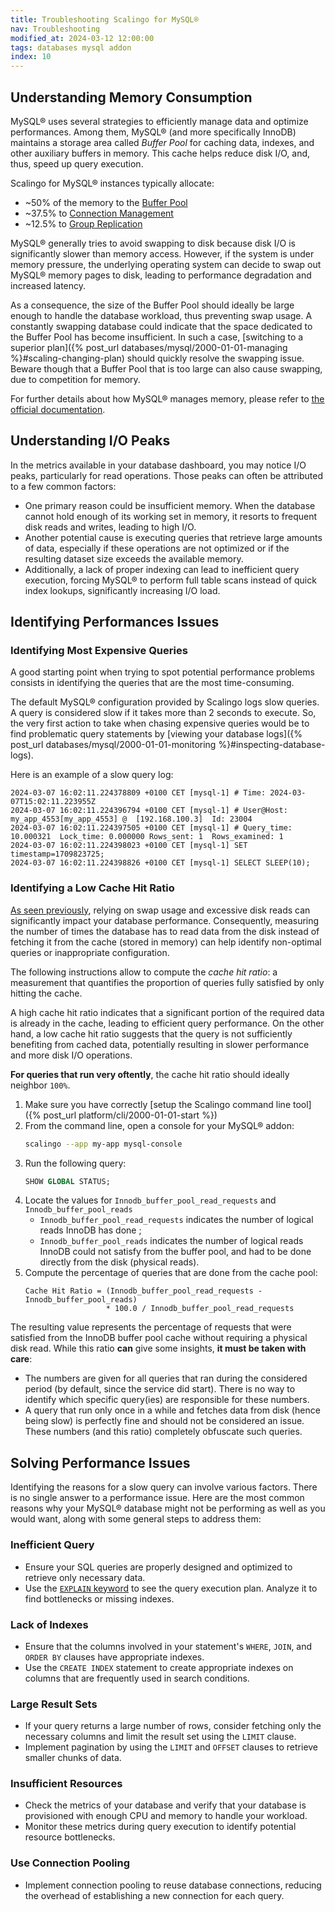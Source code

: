 ```yaml
---
title: Troubleshooting Scalingo for MySQL®
nav: Troubleshooting
modified_at: 2024-03-12 12:00:00
tags: databases mysql addon
index: 10
---
```


## Understanding Memory Consumption

MySQL® uses several strategies to efficiently manage data and optimize
performances. Among them, MySQL® (and more specifically InnoDB) maintains a
storage area called *Buffer Pool* for caching data, indexes, and other
auxiliary buffers in memory. This cache helps reduce disk I/O, and, thus, speed
up query execution.

Scalingo for MySQL® instances typically allocate:
- ~50% of the memory to the [Buffer Pool](https://dev.mysql.com/doc/refman/8.0/en/innodb-buffer-pool-resize.html)
- ~37.5% to [Connection Management](https://dev.mysql.com/doc/refman/8.0/en/connection-management.html)
- ~12.5% to [Group Replication](https://dev.mysql.com/doc/refman/8.0/en/group-replication.html)

MySQL® generally tries to avoid swapping to disk because disk I/O is
significantly slower than memory access. However, if the system is under
memory pressure, the underlying operating system can decide to swap out MySQL®
memory pages to disk, leading to performance degradation and increased latency.

As a consequence, the size of the Buffer Pool should ideally be large enough to
handle the database workload, thus preventing swap usage. A constantly swapping
database could indicate that the space dedicated to the Buffer Pool has become
insufficient. In such a case, [switching to a superior plan]({% post_url databases/mysql/2000-01-01-managing %}#scaling-changing-plan)
should quickly resolve the swapping issue. Beware though that a Buffer Pool
that is too large can also cause swapping, due to competition for memory.

For further details about how MySQL® manages memory, please refer to [the
official documentation](https://dev.mysql.com/doc/refman/8.0/en/memory-use.html).


## Understanding I/O Peaks

In the metrics available in your database dashboard, you may notice I/O peaks,
particularly for read operations. Those peaks can often be attributed to a few
common factors:
- One primary reason could be insufficient memory. When the database cannot
  hold enough of its working set in memory, it resorts to frequent disk reads
  and writes, leading to high I/O.
- Another potential cause is executing queries that retrieve large amounts of
  data, especially if these operations are not optimized or if the resulting
  dataset size exceeds the available memory.
- Additionally, a lack of proper indexing can lead to inefficient query
  execution, forcing MySQL® to perform full table scans instead of quick
  index lookups, significantly increasing I/O load.


## Identifying Performances Issues

### Identifying Most Expensive Queries

A good starting point when trying to spot potential performance problems
consists in identifying the queries that are the most time-consuming.

The default MySQL® configuration provided by Scalingo logs slow queries. A
query is considered slow if it takes more than 2 seconds to execute. So, the
very first action to take when chasing expensive queries would be to find
problematic query statements by [viewing your database logs]({% post_url databases/mysql/2000-01-01-monitoring %}#inspecting-database-logs).

Here is an example of a slow query log:

```text
2024-03-07 16:02:11.224378809 +0100 CET [mysql-1] # Time: 2024-03-07T15:02:11.223955Z
2024-03-07 16:02:11.224396794 +0100 CET [mysql-1] # User@Host: my_app_4553[my_app_4553] @  [192.168.100.3]  Id: 23004
2024-03-07 16:02:11.224397505 +0100 CET [mysql-1] # Query_time: 10.000321  Lock_time: 0.000000 Rows_sent: 1  Rows_examined: 1
2024-03-07 16:02:11.224398023 +0100 CET [mysql-1] SET timestamp=1709823725;
2024-03-07 16:02:11.224398826 +0100 CET [mysql-1] SELECT SLEEP(10);
```

### Identifying a Low Cache Hit Ratio

[As seen previously](#understanding-memory-consumption), relying on swap usage
and excessive disk reads can significantly impact your database performance.
Consequently, measuring the number of times the database has to read data from
the disk instead of fetching it from the cache (stored in memory) can help
identify non-optimal queries or inappropriate configuration.

The following instructions allow to compute the *cache hit ratio*: a
measurement that quantifies the proportion of queries fully satisfied by only
hitting the cache.

A high cache hit ratio indicates that a significant portion of the required
data is already in the cache, leading to efficient query performance. On the
other hand, a low cache hit ratio suggests that the query is not sufficiently
benefiting from cached data, potentially resulting in slower performance and
more disk I/O operations.

**For queries that run very oftently**, the cache hit ratio should ideally
neighbor `100%`.

1. Make sure you have correctly [setup the Scalingo command line tool]({% post_url platform/cli/2000-01-01-start %})
2. From the command line, open a console for your MySQL® addon: 
   ```bash
   scalingo --app my-app mysql-console
   ```
3. Run the following query:
   ```sql
   SHOW GLOBAL STATUS;
   ```
4. Locate the values for `Innodb_buffer_pool_read_requests` and
   `Innodb_buffer_pool_reads`
   - `Innodb_buffer_pool_read_requests` indicates the number of logical reads
     InnoDB has done ;
   - `Innodb_buffer_pool_reads` indicates the number of logical reads InnoDB
     could not satisfy from the buffer pool, and had to be done directly from
     the disk (physical reads).
5. Compute the percentage of queries that are done from the cache pool:
   ```text
   Cache Hit Ratio = (Innodb_buffer_pool_read_requests - Innodb_buffer_pool_reads)
                     * 100.0 / Innodb_buffer_pool_read_requests
   ```

The resulting value represents the percentage of requests that were satisfied
from the InnoDB buffer pool cache without requiring a physical disk read. While
this ratio **can** give some insights, **it must be taken with care**:
- The numbers are given for all queries that ran during the considered period
  (by default, since the service did start). There is no way to identify which
  specific query(ies) are responsible for these numbers.
- A query that run only once in a while and fetches data from disk (hence being
  slow) is perfectly fine and should not be considered an issue. These numbers
  (and this ratio) completely obfuscate such queries.


## Solving Performance Issues

Identifying the reasons for a slow query can involve various factors. There is
no single answer to a performance issue. Here are the most common reasons why
your MySQL® database might not be performing as well as you would want, along
with some general steps to address them:

### Inefficient Query

- Ensure your SQL queries are properly designed and optimized to retrieve only
  necessary data.
- Use the [`EXPLAIN` keyword](https://dev.mysql.com/doc/refman/8.0/en/using-explain.html)
  to see the query execution plan. Analyze it to find bottlenecks or missing
  indexes.

### Lack of Indexes

- Ensure that the columns involved in your statement's `WHERE`, `JOIN`, and
  `ORDER BY` clauses have appropriate indexes.
- Use the `CREATE INDEX` statement to create appropriate indexes on columns
  that are frequently used in search conditions.

### Large Result Sets

- If your query returns a large number of rows, consider fetching only the
  necessary columns and limit the result set using the `LIMIT` clause.
- Implement pagination by using the `LIMIT` and `OFFSET` clauses to retrieve
  smaller chunks of data.

### Insufficient Resources

- Check the metrics of your database and verify that your database is
  provisioned with enough CPU and memory to handle your workload.
- Monitor these metrics during query execution to identify potential resource
  bottlenecks.

### Use Connection Pooling

- Implement connection pooling to reuse database connections, reducing the
  overhead of establishing a new connection for each query.
